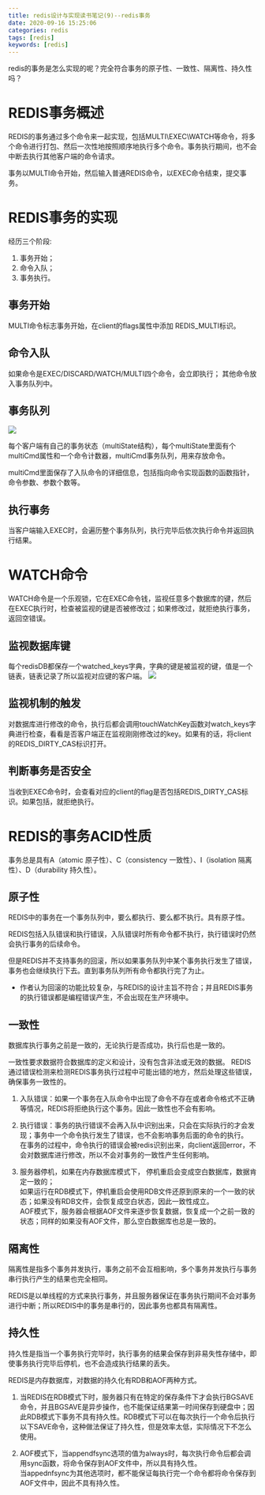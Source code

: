 ```yaml
---
title: redis设计与实现读书笔记(9)--redis事务
date: 2020-09-16 15:25:06
categories: redis
tags: [redis]
keywords: [redis]
---
```

redis的事务是怎么实现的呢？完全符合事务的原子性、一致性、隔离性、持久性吗？

<!---more--->

# REDIS事务概述
REDIS的事务通过多个命令来一起实现，包括MULTI\EXEC\WATCH等命令，将多个命令进行打包、然后一次性地按照顺序地执行多个命令。事务执行期间，也不会中断去执行其他客户端的命令请求。

事务以MULTI命令开始，然后输入普通REDIS命令，以EXEC命令结束，提交事务。

# REDIS事务的实现
经历三个阶段:
1. 事务开始；
2. 命令入队；
3. 事务执行。

## 事务开始
MULTI命令标志事务开始，在client的flags属性中添加 REDIS_MULTI标识。

## 命令入队
如果命令是EXEC/DISCARD/WATCH/MULTI四个命令，会立即执行；
其他命令放入事务队列中。

## 事务队列
![](https://jaroffertree.oss-cn-hongkong.aliyuncs.com/20200917160745.png)

每个客户端有自己的事务状态（multiState结构），每个multiState里面有个multiCmd属性和一个命令计数器，multiCmd事务队列，用来存放命令。

multiCmd里面保存了入队命令的详细信息，包括指向命令实现函数的函数指针，命令参数、参数个数等。

## 执行事务
当客户端输入EXEC时，会遍历整个事务队列，执行完毕后依次执行命令并返回执行结果。

# WATCH命令
WATCH命令是一个乐观锁，它在EXEC命令钱，监视任意多个数据库的键，然后在EXEC执行时，检查被监视的键是否被修改过；如果修改过，就拒绝执行事务，返回空错误。

## 监视数据库键
每个redisDB都保存一个watched_keys字典，字典的键是被监视的键，值是一个链表，链表记录了所以监视对应键的客户端。
![](https://jaroffertree.oss-cn-hongkong.aliyuncs.com/20200918171230.png)

## 监视机制的触发
对数据库进行修改的命令，执行后都会调用touchWatchKey函数对watch_keys字典进行检查，看看是否客户端正在监视刚刚修改过的key。如果有的话，将client的REDIS_DIRTY_CAS标识打开。

## 判断事务是否安全
当收到EXEC命令时，会查看对应的client的flag是否包括REDIS_DIRTY_CAS标识。如果包括，就拒绝执行。

# REDIS的事务ACID性质
事务总是具有A（atomic 原子性）、C（consistency 一致性）、I（isolation 隔离性）、D（durability 持久性）。

## 原子性
REDIS中的事务在一个事务队列中，要么都执行、要么都不执行。具有原子性。

REDIS包括入队错误和执行错误，入队错误时所有命令都不执行，执行错误时仍然会执行事务的后续命令。

但是REDIS并不支持事务的回滚，所以如果事务队列中某个事务执行发生了错误，事务也会继续执行下去。直到事务队列所有命令都执行完了为止。

* 作者认为回滚的功能比较复杂，与REDIS的设计主旨不符合；并且REDIS事务的执行错误都是编程错误产生，不会出现在生产环境中。

## 一致性
数据库执行事务之前是一致的，无论执行是否成功，执行后也是一致的。

一致性要求数据符合数据库的定义和设计，没有包含非法或无效的数据。
REDIS通过错误检测来检测REDIS事务执行过程中可能出错的地方，然后处理这些错误，确保事务一致性的。

1. 入队错误：如果一个事务在入队命令中出现了命令不存在或者命令格式不正确等情况，REDIS将拒绝执行这个事务。因此一致性也不会有影响。

2. 执行错误：事务的执行错误不会再入队中识别出来，只会在实际执行的才会发现；事务中一个命令执行发生了错误，也不会影响事务后面的命令的执行。<br>在事务的过程中，命令执行的错误会被redis识别出来，向client返回error，不会对数据库进行修改，所以不会对事务的一致性产生任何影响。

3. 服务器停机，如果在内存数据库模式下， 停机重启会变成空白数据库，数据肯定一致的；<br>如果运行在RDB模式下，停机重启会使用RDB文件还原到原来的一个一致的状态；如果没有RDB文件，会恢复成空白状态，因此一致性成立。<br>AOF模式下，服务器会根据AOF文件来逐步恢复数据，恢复成一个之前一致的状态；同样的如果没有AOF文件，那么空白数据库也总是一致的。

## 隔离性
隔离性是指多个事务并发执行，事务之前不会互相影响，多个事务并发执行与事务串行执行产生的结果也完全相同。

REDIS是以单线程的方式来执行事务，并且服务器保证在事务执行期间不会对事务进行中断；所以REDIS中的事务是串行的，因此事务也都具有隔离性。

## 持久性
持久性是指当一个事务执行完毕时，执行事务的结果会保存到非易失性存储中，即使事务执行完毕后停机，也不会造成执行结果的丢失。

REDIS是内存数据库，对数据的持久化有RDB和AOF两种方式。
1. 当REDIS在RDB模式下时，服务器只有在特定的保存条件下才会执行BGSAVE命令，并且BGSAVE是异步操作，也不能保证结果第一时间保存到硬盘中；因此RDB模式下事务不具有持久性。RDB模式下可以在每次执行一个命令后执行以下SAVE命令，这种做法保证了持久性，但是效率太低，实际情况下不怎么使用。

2. AOF模式下，当appendfsync选项的值为always时，每次执行命令后都会调用sync函数，将命令保存到AOF文件中，所以具有持久性。<br>当appednfsync为其他选项时，都不能保证每执行完一个命令都将命令保存到AOF文件中，因此不具有持久性。
